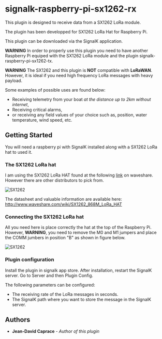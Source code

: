 
# signalk-raspberry-pi-sx1262-rx

This plugin is designed to receive data from a SX1262 LoRa module.

The plugin has been developped for SX1262 LoRa Hat for Raspberry Pi.

This plugin can be downloaded via the SignalK application.

**WARNING** In order to properly use this plugin you need to have another Raspberry Pi equiped with the SX1262 LoRa module and the plugin signalk-raspberry-pi-sx1262-tx.

**WARNING** The SX1262 and this plugin is **NOT** compatible with **LoRaWAN**. However, it is ideal if you need high frequency LoRa messages with heavy payload.

Some examples of possible uses are found below:
* Receiving telemetry from your boat *at the distance up to 2km without internet*,
* Receiving critical alarms,
* or receiving any field values of your choice such as, position, water temperature, wind speed, etc.

## Getting Started
You will need a raspberry pi with SignalK installed along with a SX1262 LoRa hat to used it.

### The SX1262 LoRa hat
I am using the SX1262 LoRa HAT found at the following [link](https://www.waveshare.com/sx1262-868m-lora-hat.htm) on waveshare. However there are other distributors to pick from. 

![SX1262](../main/Pictures/SX1262.png)

The datasheet and valuable information are available here: http://www.waveshare.com/wiki/SX1262_868M_LoRa_HAT

### Connecting the SX1262 LoRa hat
All you need here is place correctly the hat at the top of the Raspberry Pi. 
However, **WARNING**, you need to remove the M0 and M1 jumpers and place the COMM jumbers in position "B" as shown in figure below.

![SX1262](../main/Pictures/PiWithHat.png)

### Plugin configuration
Install the plugin in signalk app store. After installation, restart the SignalK server. Go to Server and then Plugin Config.

The following parameters can be configured:
* The receiving rate of the LoRa messages in seconds.
* The SignalK path where you want to store the message in the SignalK server.

## Authors
* **Jean-David Caprace** - *Author of this plugin*
